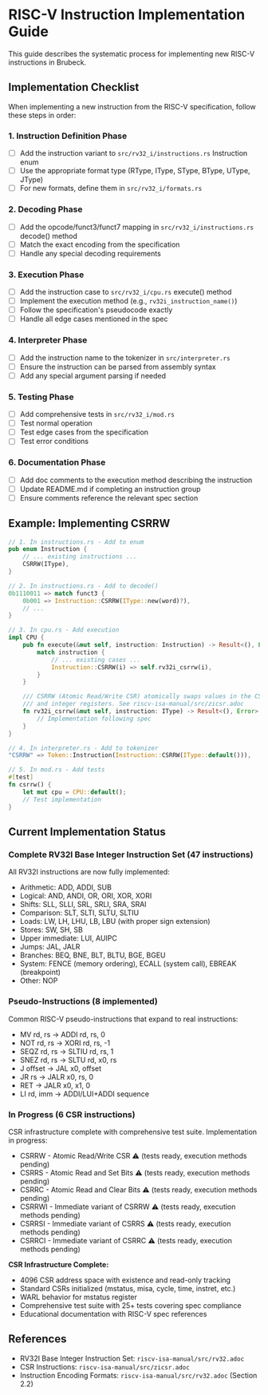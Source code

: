# RISC-V Instruction Implementation Guide

This guide describes the systematic process for implementing new RISC-V instructions in Brubeck.

## Implementation Checklist

When implementing a new instruction from the RISC-V specification, follow these steps in order:

### 1. Instruction Definition Phase
- [ ] Add the instruction variant to `src/rv32_i/instructions.rs` Instruction enum
- [ ] Use the appropriate format type (RType, IType, SType, BType, UType, JType)
- [ ] For new formats, define them in `src/rv32_i/formats.rs`

### 2. Decoding Phase
- [ ] Add the opcode/funct3/funct7 mapping in `src/rv32_i/instructions.rs` decode() method
- [ ] Match the exact encoding from the specification
- [ ] Handle any special decoding requirements

### 3. Execution Phase
- [ ] Add the instruction case to `src/rv32_i/cpu.rs` execute() method
- [ ] Implement the execution method (e.g., `rv32i_instruction_name()`)
- [ ] Follow the specification's pseudocode exactly
- [ ] Handle all edge cases mentioned in the spec

### 4. Interpreter Phase
- [ ] Add the instruction name to the tokenizer in `src/interpreter.rs`
- [ ] Ensure the instruction can be parsed from assembly syntax
- [ ] Add any special argument parsing if needed

### 5. Testing Phase
- [ ] Add comprehensive tests in `src/rv32_i/mod.rs`
- [ ] Test normal operation
- [ ] Test edge cases from the specification
- [ ] Test error conditions

### 6. Documentation Phase
- [ ] Add doc comments to the execution method describing the instruction
- [ ] Update README.md if completing an instruction group
- [ ] Ensure comments reference the relevant spec section

## Example: Implementing CSRRW

```rust
// 1. In instructions.rs - Add to enum
pub enum Instruction {
    // ... existing instructions ...
    CSRRW(IType),
}

// 2. In instructions.rs - Add to decode()
0b1110011 => match funct3 {
    0b001 => Instruction::CSRRW(IType::new(word)?),
    // ...
}

// 3. In cpu.rs - Add execution
impl CPU {
    pub fn execute(&mut self, instruction: Instruction) -> Result<(), Error> {
        match instruction {
            // ... existing cases ...
            Instruction::CSRRW(i) => self.rv32i_csrrw(i),
        }
    }

    /// CSRRW (Atomic Read/Write CSR) atomically swaps values in the CSRs 
    /// and integer registers. See riscv-isa-manual/src/zicsr.adoc
    fn rv32i_csrrw(&mut self, instruction: IType) -> Result<(), Error> {
        // Implementation following spec
    }
}

// 4. In interpreter.rs - Add to tokenizer
"CSRRW" => Token::Instruction(Instruction::CSRRW(IType::default())),

// 5. In mod.rs - Add tests
#[test]
fn csrrw() {
    let mut cpu = CPU::default();
    // Test implementation
}
```

## Current Implementation Status

### Complete RV32I Base Integer Instruction Set (47 instructions)
All RV32I instructions are now fully implemented:
- Arithmetic: ADD, ADDI, SUB
- Logical: AND, ANDI, OR, ORI, XOR, XORI
- Shifts: SLL, SLLI, SRL, SRLI, SRA, SRAI
- Comparison: SLT, SLTI, SLTU, SLTIU
- Loads: LW, LH, LHU, LB, LBU (with proper sign extension)
- Stores: SW, SH, SB
- Upper immediate: LUI, AUIPC
- Jumps: JAL, JALR
- Branches: BEQ, BNE, BLT, BLTU, BGE, BGEU
- System: FENCE (memory ordering), ECALL (system call), EBREAK (breakpoint)
- Other: NOP

### Pseudo-Instructions (8 implemented)
Common RISC-V pseudo-instructions that expand to real instructions:
- MV rd, rs → ADDI rd, rs, 0
- NOT rd, rs → XORI rd, rs, -1
- SEQZ rd, rs → SLTIU rd, rs, 1
- SNEZ rd, rs → SLTU rd, x0, rs
- J offset → JAL x0, offset
- JR rs → JALR x0, rs, 0
- RET → JALR x0, x1, 0
- LI rd, imm → ADDI/LUI+ADDI sequence

### In Progress (6 CSR instructions)
CSR infrastructure complete with comprehensive test suite. Implementation in progress:
- CSRRW - Atomic Read/Write CSR ⚠️ (tests ready, execution methods pending)
- CSRRS - Atomic Read and Set Bits ⚠️ (tests ready, execution methods pending)
- CSRRC - Atomic Read and Clear Bits ⚠️ (tests ready, execution methods pending)
- CSRRWI - Immediate variant of CSRRW ⚠️ (tests ready, execution methods pending)
- CSRRSI - Immediate variant of CSRRS ⚠️ (tests ready, execution methods pending)
- CSRRCI - Immediate variant of CSRRC ⚠️ (tests ready, execution methods pending)

**CSR Infrastructure Complete:**
- 4096 CSR address space with existence and read-only tracking
- Standard CSRs initialized (mstatus, misa, cycle, time, instret, etc.)
- WARL behavior for mstatus register
- Comprehensive test suite with 25+ tests covering spec compliance
- Educational documentation with RISC-V spec references

## References
- RV32I Base Integer Instruction Set: `riscv-isa-manual/src/rv32.adoc`
- CSR Instructions: `riscv-isa-manual/src/zicsr.adoc`
- Instruction Encoding Formats: `riscv-isa-manual/src/rv32.adoc` (Section 2.2)